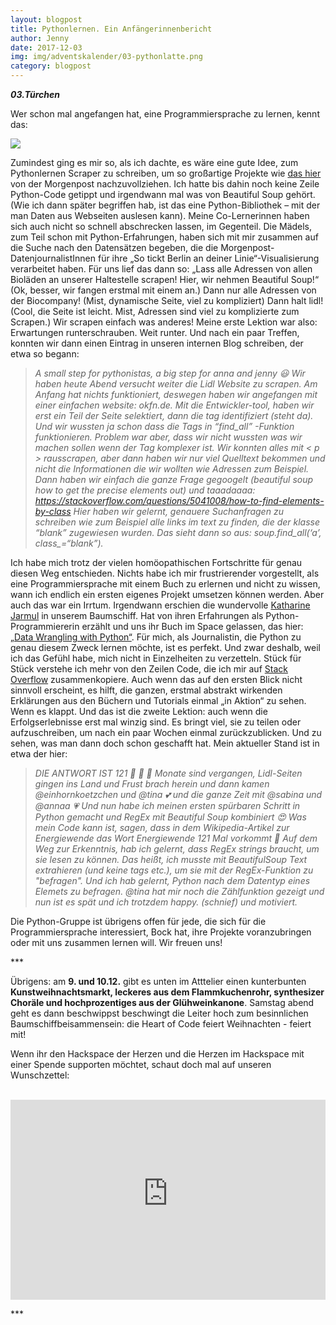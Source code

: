 ```yaml
---
layout: blogpost
title: Pythonlernen. Ein Anfängerinnenbericht
author: Jenny
date: 2017-12-03
img: img/adventskalender/03-pythonlatte.png
category: blogpost
---
```


***03.Türchen***

Wer schon mal angefangen hat, eine Programmiersprache zu lernen, kennt das:

![](https://media.giphy.com/media/J0s1ky31dBlyE/giphy.gif)

Zumindest ging es mir so, als ich dachte, es wäre eine gute Idee, zum Pythonlernen Scraper zu schreiben, um so großartige Projekte wie [das hier](https://interaktiv.morgenpost.de/berlin-an-deiner-linie/) von der Morgenpost  nachzuvollziehen. Ich hatte bis dahin noch keine Zeile Python-Code getippt und irgendwann mal was von Beautiful Soup gehört. (Wie ich dann später begriffen hab, ist das eine Python-Bibliothek – mit der man  Daten aus Webseiten auslesen kann). Meine Co-Lernerinnen haben sich auch nicht so schnell abschrecken lassen, im Gegenteil. Die Mädels, zum Teil schon mit Python-Erfahrungen, haben sich mit mir zusammen auf die Suche nach den Datensätzen begeben, die die Morgenpost-DatenjournalistInnen für ihre „So tickt Berlin an deiner Linie“-Visualisierung verarbeitet haben. Für uns lief das dann so: „Lass alle Adressen von allen Bioläden an unserer Haltestelle scrapen! Hier, wir nehmen Beautiful Soup!“ (Ok, besser, wir fangen erstmal mit einem an.) Dann nur alle Adressen von der Biocompany! (Mist, dynamische Seite, viel zu kompliziert) Dann halt lidl! (Cool, die Seite ist leicht. Mist, Adressen sind viel zu komplizierte zum Scrapen.) Wir scrapen einfach was anderes! Meine erste Lektion war also: Erwartungen runterschrauben. Weit runter. Und nach ein paar Treffen, konnten wir dann einen Eintrag in unseren internen Blog schreiben, der etwa so begann:


  >*A small step for pythonistas, a big step for anna and jenny 😃 Wir haben heute Abend versucht weiter die Lidl Website zu scrapen. Am Anfang hat nichts funktioniert, deswegen haben wir angefangen mit einer einfachen website: okfn.de. Mit die Entwickler-tool, haben wir erst ein Teil der Seite selektiert, dann die tag identifiziert (steht da). Und wir wussten ja schon dass die Tags in “find_all” -Funktion funktionieren. Problem war aber, dass wir nicht wussten was wir machen sollen wenn der Tag komplexer ist. Wir konnten alles mit < p > rausscrapen, aber dann haben wir nur viel Quelltext bekommen und nicht die Informationen die wir wollten wie Adressen zum Beispiel. Dann haben wir einfach die ganze Frage gegoogelt (beautiful soup how to get the precise elements out) und taaadaaaa: https://stackoverflow.com/questions/5041008/how-to-find-elements-by-class
  Hier haben wir gelernt, genauere Suchanfragen zu schreiben wie zum Beispiel alle links im text zu finden, die der klasse “blank” zugewiesen wurden. Das sieht dann so aus:  soup.find_all(‘a’, class_=“blank”).*


Ich habe mich trotz der vielen homöopathischen Fortschritte für genau diesen Weg entschieden. Nichts habe ich mir frustrierender vorgestellt, als eine Programmiersprache mit einem Buch zu erlernen und nicht zu wissen, wann ich endlich ein ersten eigenes Projekt umsetzen können werden. Aber auch das war ein Irrtum. Irgendwann erschien die wundervolle [Katharine Jarmul](https://twitter.com/kjam) in unserem Baumschiff. Hat von ihren  Erfahrungen als Python-Programmiererin erzählt und uns ihr Buch im Space gelassen, das hier: [„Data Wrangling with Python“](https://www.safaribooksonline.com/library/view/data-wrangling-with/9781491948804/). Für mich, als Journalistin, die  Python zu genau diesem Zweck lernen möchte, ist es perfekt. Und zwar deshalb, weil ich das Gefühl habe, mich nicht in Einzelheiten zu verzetteln. Stück für Stück verstehe ich mehr von den Zeilen Code, die ich mir auf [Stack Overflow](https://de.wikipedia.org/wiki/Stack_Overflow_(Website)) zusammenkopiere. Auch wenn das auf den ersten Blick nicht sinnvoll erscheint, es hilft, die ganzen, erstmal abstrakt wirkenden Erklärungen aus den Büchern und Tutorials einmal „in Aktion“ zu sehen. Wenn es klappt. Und das ist die zweite Lektion: auch wenn die Erfolgserlebnisse erst mal winzig sind. Es bringt viel, sie zu teilen oder aufzuschreiben, um nach ein paar Wochen einmal zurückzublicken. Und zu sehen, was man dann doch schon geschafft hat. Mein aktueller Stand ist in etwa der hier:

  >*DIE ANTWORT IST 121 🎉 🎉 🎉  Monate sind vergangen, Lidl-Seiten gingen ins Land und Frust brach herein und dann kamen @einhornkoetzchen und @tina 💕 und die ganze Zeit mit @sabina und @annaa 💗 Und nun habe ich meinen ersten spürbaren Schritt in Python gemacht und RegEx mit Beautiful Soup kombiniert 😍 Was mein Code kann ist, sagen, dass in dem Wikipedia-Artikel zur Energiewende das Wort Energiewende 121 Mal vorkommt 🌾 Auf dem Weg zur Erkenntnis, hab ich gelernt, dass RegEx _strings_ braucht, um sie lesen zu können. Das heißt, ich musste mit BeautifulSoup Text extrahieren (und keine tags etc.), um sie mit der RegEx-Funktion zu "befragen". Und ich hab gelernt, Python nach dem Datentyp eines Elemets zu befragen. @tina hat mir noch die Zählfunktion gezeigt und nun ist es spät und ich trotzdem happy. (schnief) und motiviert.*

Die Python-Gruppe ist übrigens offen für jede, die sich für die Programmiersprache interessiert, Bock hat, ihre Projekte voranzubringen oder mit uns zusammen lernen will. Wir freuen uns!

\*\*\*

Übrigens: am **9. und 10.12.** gibt es unten im Atttelier einen kunterbunten **Kunstweihnachtsmarkt, leckeres aus dem Flammkuchenrohr, synthesizer Choräle und hochprozentiges aus der Glühweinkanone**. Samstag abend geht es dann beschwippst beschwingt die Leiter hoch zum besinnlichen Baumschiffbeisammensein: die Heart of Code feiert Weihnachten - feiert mit!

Wenn ihr den Hackspace der Herzen und die Herzen im Hackspace mit einer Spende supporten möchtet, schaut doch mal auf unseren Wunschzettel:

<br>
<iframe frameborder="0" marginheight="0" marginwidth="0" src="https://www.betterplace-widget.org/projects/58907?l=de" width="100%" height="320" style="border: 0; padding:0; margin:0;">Informieren und spenden: <a href='https://www.betterplace.org/de/projects/58907-merry-drucking-adventskalender-der-heart-of-code-e-v' target='_blank'>„Merry Drucking - Adventskalender der Heart of Code e.V.“</a> auf betterplace.org öffnen.</iframe>
<br>

\*\*\*
